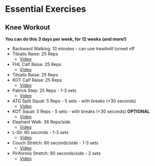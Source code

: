 # Essential Exercises

## Knee Workout

**You can do this 3 days per week, for 12 weeks (and more!)**

- Backward Walking: 10 minutes - can use treadmill turned off
- Tibialis Raise: 25 Reps
  - [Video](https://www.youtube.com/watch?v=DylhG4x8F1U)
- FHL Calf Raise: 25 Reps
  - [Video](https://www.youtube.com/watch?v=PX-8ExAl13k)
- Tibialis Raise: 25 Reps
- KOT Calf Raise: 25 Reps
  - [Video](https://www.youtube.com/watch?v=tqW9O5QmRzc)
- Patrick Step: 25 Reps - 1-3 sets
  - [Video](https://www.youtube.com/watch?v=jAbO12BipQU)
- ATG Split Squat: 5 Reps - 5 sets - with breaks (<30 seconds)
  - [Video](https://www.youtube.com/watch?v=Vb4Pn-zsFGc)
- KOT Squat: 5 Reps - 5 sets - with breaks (<30 seconds) **OPTIONAL**
  - [Video](https://www.youtube.com/watch?v=T5Uj3xvZCz0)
- Elephant Walk: 36 Reps/side
  - [Video](https://www.youtube.com/watch?v=qqMi-hJjMBk)
- L-Sit: 60 seconds - 1-3 sets
  - [Video](https://www.youtube.com/watch?v=nusni3Mawr8)
- Couch Stretch: 60 seconds/side - 1-3 sets
  - [Video](https://www.youtube.com/watch?v=ezjeJfiYlTs)
- Piriformis Stretch: 90 seconds/side - 2 sets
  - [Video](https://www.youtube.com/watch?v=DT8sMwLmcLc)

